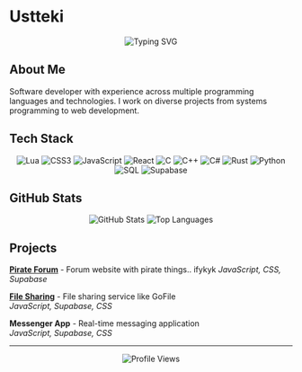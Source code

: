 # Ustteki

<div align="center">
  <img src="https://readme-typing-svg.herokuapp.com?font=Fira+Code&pause=1000&color=2F81F7&center=true&vCenter=true&width=435&lines=Full+Stack+Developer;Systems+Programmer;Always+Learning" alt="Typing SVG" />
</div>

## About Me

Software developer with experience across multiple programming languages and technologies. I work on diverse projects from systems programming to web development.

## Tech Stack

<div align="center">
  <img src="https://img.shields.io/badge/Lua-2C2D72?style=for-the-badge&logo=lua&logoColor=white" alt="Lua" />
  <img src="https://img.shields.io/badge/CSS3-1572B6?style=for-the-badge&logo=css3&logoColor=white" alt="CSS3" />
  <img src="https://img.shields.io/badge/JavaScript-F7DF1E?style=for-the-badge&logo=javascript&logoColor=black" alt="JavaScript" />
  <img src="https://img.shields.io/badge/React-20232A?style=for-the-badge&logo=react&logoColor=61DAFB" alt="React" />
  <img src="https://img.shields.io/badge/C-00599C?style=for-the-badge&logo=c&logoColor=white" alt="C" />
  <img src="https://img.shields.io/badge/C%2B%2B-00599C?style=for-the-badge&logo=c%2B%2B&logoColor=white" alt="C++" />
  <img src="https://img.shields.io/badge/C%23-239120?style=for-the-badge&logo=c-sharp&logoColor=white" alt="C#" />
  <img src="https://img.shields.io/badge/Rust-000000?style=for-the-badge&logo=rust&logoColor=white" alt="Rust" />
  <img src="https://img.shields.io/badge/Python-3776AB?style=for-the-badge&logo=python&logoColor=white" alt="Python" />
  <img src="https://img.shields.io/badge/SQL-4479A1?style=for-the-badge&logo=mysql&logoColor=white" alt="SQL" />
  <img src="https://img.shields.io/badge/Supabase-3ECF8E?style=for-the-badge&logo=supabase&logoColor=white" alt="Supabase" />
</div>

## GitHub Stats

<div align="center">
  <img src="https://github-readme-stats.vercel.app/api?username=ustteki&show_icons=true&theme=tokyonight&hide_border=true&count_private=true" alt="GitHub Stats" />
  <img src="https://github-readme-stats.vercel.app/api/top-langs/?username=ustteki&layout=compact&theme=tokyonight&hide_border=true&langs_count=8" alt="Top Languages" />
</div>

## Projects

**[Pirate Forum](https://onion.forum)** - Forum website with pirate things.. ifykyk
*JavaScript, CSS, Supabase*

**[File Sharing](https://filefox.shop)** - File sharing service like GoFile  
*JavaScript, Supabase, CSS*

**Messenger App** - Real-time messaging application  
*JavaScript, Supabase, CSS*

---

<div align="center">
  <img src="https://komarev.com/ghpvc/?username=ustteki&color=blueviolet&style=flat" alt="Profile Views" />
</div>
